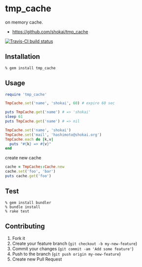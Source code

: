 tmp_cache
=========
on memory cache.

* https://github.com/shokai/tmp_cache

[![Travis-CI build status](https://travis-ci.org/shokai/tmp_cache.png)](https://travis-ci.org/shokai/tmp_cache)


Installation
------------

    % gem install tmp_cache


Usage
-----

```ruby
require 'tmp_cache'

TmpCache.set('name', 'shokai', 60) # expire 60 sec

puts TmpCache.get('name') # => 'shokai'
sleep 61
puts TmpCache.get('name') # => nil

TmpCache.set('name', 'shokai')
TmpCache.set('mail', 'hashimoto@shokai.org')
TmpCache.each do |k,v|
  puts "#{k} => #{v}"
end
```

create new cache

```ruby
cache = TmpCache::Cache.new
cache.set('foo', 'bar')
puts cache.get('foo')
```


Test
----

    % gem install bundler
    % bundle install
    % rake test


Contributing
------------

1. Fork it
2. Create your feature branch (`git checkout -b my-new-feature`)
3. Commit your changes (`git commit -am 'Add some feature'`)
4. Push to the branch (`git push origin my-new-feature`)
5. Create new Pull Request
